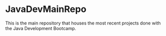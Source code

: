 # JavaDevMainRepo
This is the main repository that houses the most recent projects done with the Java Development Bootcamp.

